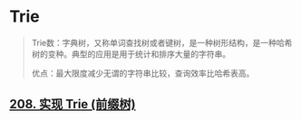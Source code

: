# Trie

> Trie数：字典树，又称单词查找树或者键树，是一种树形结构，是一种哈希树的变种。典型的应用是用于统计和排序大量的字符串。
>
> 优点：最大限度减少无谓的字符串比较，查询效率比哈希表高。

## [208. 实现 Trie (前缀树)](https://leetcode.cn/problems/implement-trie-prefix-tree/)

```java
```


